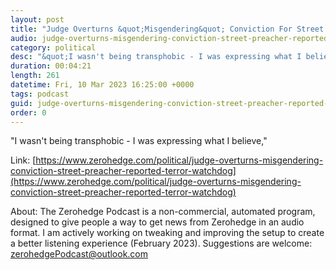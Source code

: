 ```yaml
---
layout: post
title: "Judge Overturns &quot;Misgendering&quot; Conviction For Street Preacher Reported To Terror Watchdog"
audio: judge-overturns-misgendering-conviction-street-preacher-reported-terror-watchdog-0
category: political
desc: "&quot;I wasn't being transphobic - I was expressing what I believe,&quot;"
duration: 00:04:21
length: 261
datetime: Fri, 10 Mar 2023 16:25:00 +0000
tags: podcast
guid: judge-overturns-misgendering-conviction-street-preacher-reported-terror-watchdog-0
order: 0
---
```

&quot;I wasn't being transphobic - I was expressing what I believe,&quot;

Link: [https://www.zerohedge.com/political/judge-overturns-misgendering-conviction-street-preacher-reported-terror-watchdog](https://www.zerohedge.com/political/judge-overturns-misgendering-conviction-street-preacher-reported-terror-watchdog)

About: The Zerohedge Podcast is a non-commercial, automated program, designed to give people a way to get news from Zerohedge in an audio format.  I am actively working on tweaking and improving the setup to create a better listening experience (February 2023).  Suggestions are welcome: [zerohedgePodcast@outlook.com](mailto:zerohedgePodcast@outlook.com)